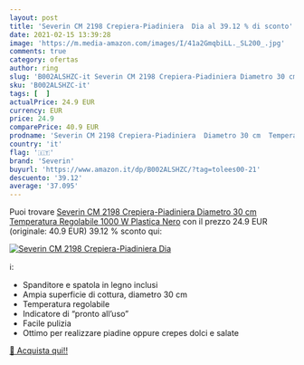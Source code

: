 ```yaml
---
layout: post
title: 'Severin CM 2198 Crepiera-Piadiniera  Dia al 39.12 % di sconto'
date: 2021-02-15 13:39:28
image: 'https://m.media-amazon.com/images/I/41a2GmqbiLL._SL200_.jpg'
comments: true
category: ofertas
author: ring
slug: 'B002ALSHZC-it Severin CM 2198 Crepiera-Piadiniera Diametro 30 cm...'
sku: 'B002ALSHZC-it'
tags: [  ]
actualPrice: 24.9 EUR
currency: EUR
price: 24.9
comparePrice: 40.9 EUR
prodname: 'Severin CM 2198 Crepiera-Piadiniera  Diametro 30 cm  Temperatura Regolabile  1000 W  Plastica  Nero'
country: 'it'
flag: '🇮🇹'
brand: 'Severin'
buyurl: 'https://www.amazon.it/dp/B002ALSHZC/?tag=tolees00-21'
descuento: '39.12'
average: '37.095'
---
```


Puoi trovare [Severin CM 2198 Crepiera-Piadiniera  Diametro 30 cm  Temperatura Regolabile  1000 W  Plastica  Nero](https://www.amazon.it/dp/B002ALSHZC/?tag=tolees00-21) con il prezzo 24.9 EUR (originale: 40.9 EUR) 39.12 % sconto qui:

[![Severin CM 2198 Crepiera-Piadiniera  Dia](https://m.media-amazon.com/images/I/41a2GmqbiLL._SL200_.jpg)](https://www.amazon.it/dp/B002ALSHZC/?tag=tolees00-21)

ℹ️:

- Spanditore e spatola in legno inclusi
- Ampia superficie di cottura, diametro 30 cm
- Temperatura regolabile
- Indicatore di “pronto all’uso”
- Facile pulizia
- Ottimo per realizzare piadine oppure crepes dolci e salate

[🛒 Acquista qui!!](https://www.amazon.it/dp/B002ALSHZC/?tag=tolees00-21)
